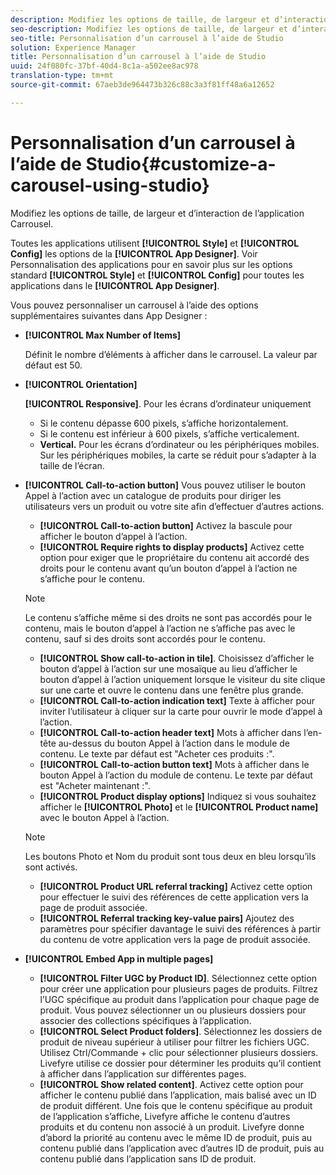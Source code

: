 ```yaml
---
description: Modifiez les options de taille, de largeur et d’interaction de l’application Carrousel.
seo-description: Modifiez les options de taille, de largeur et d’interaction de l’application Carrousel.
seo-title: Personnalisation d’un carrousel à l’aide de Studio
solution: Experience Manager
title: Personnalisation d’un carrousel à l’aide de Studio
uuid: 24f080fc-37bf-40d4-8c1a-a502ee8ac978
translation-type: tm+mt
source-git-commit: 67aeb3de964473b326c88c3a3f81ff48a6a12652

---
```



# Personnalisation d’un carrousel à l’aide de Studio{#customize-a-carousel-using-studio}

Modifiez les options de taille, de largeur et d’interaction de l’application Carrousel.

Toutes les applications utilisent **[!UICONTROL Style]** et **[!UICONTROL Config]** les options de la **[!UICONTROL App Designer]**. Voir Personnalisation des applications pour en savoir plus sur les options standard **[!UICONTROL Style]** et **[!UICONTROL Config]** pour toutes les applications dans le **[!UICONTROL App Designer]**.

Vous pouvez personnaliser un carrousel à l’aide des options supplémentaires suivantes dans App Designer :

* **[!UICONTROL Max Number of Items]**

   Définit le nombre d’éléments à afficher dans le carrousel. La valeur par défaut est 50.

* **[!UICONTROL Orientation]**

   **[!UICONTROL Responsive]**. Pour les écrans d’ordinateur uniquement

   * Si le contenu dépasse 600 pixels, s’affiche horizontalement.
   * Si le contenu est inférieur à 600 pixels, s’affiche verticalement.
   * **Vertical.** Pour les écrans d’ordinateur ou les périphériques mobiles. Sur les périphériques mobiles, la carte se réduit pour s’adapter à la taille de l’écran.

* **[!UICONTROL Call-to-action button]** Vous pouvez utiliser le bouton Appel à l’action avec un catalogue de produits pour diriger les utilisateurs vers un produit ou votre site afin d’effectuer d’autres actions.

   * **[!UICONTROL Call-to-action button]** Activez la bascule pour afficher le bouton d’appel à l’action.
   * **[!UICONTROL Require rights to display products]** Activez cette option pour exiger que le propriétaire du contenu ait accordé des droits pour le contenu avant qu’un bouton d’appel à l’action ne s’affiche pour le contenu.
   >[!NOTE]
   >
   >Le contenu s’affiche même si des droits ne sont pas accordés pour le contenu, mais le bouton d’appel à l’action ne s’affiche pas avec le contenu, sauf si des droits sont accordés pour le contenu.

   * **[!UICONTROL Show call-to-action in tile]**. Choisissez d’afficher le bouton d’appel à l’action sur une mosaïque au lieu d’afficher le bouton d’appel à l’action uniquement lorsque le visiteur du site clique sur une carte et ouvre le contenu dans une fenêtre plus grande.
   * **[!UICONTROL Call-to-action indication text]** Texte à afficher pour inviter l’utilisateur à cliquer sur la carte pour ouvrir le mode d’appel à l’action.
   * **[!UICONTROL Call-to-action header text]** Mots à afficher dans l’en-tête au-dessus du bouton Appel à l’action dans le module de contenu. Le texte par défaut est "Acheter ces produits :".
   * **[!UICONTROL Call-to-action button text]** Mots à afficher dans le bouton Appel à l’action du module de contenu. Le texte par défaut est "Acheter maintenant :".
   * **[!UICONTROL Product display options]** Indiquez si vous souhaitez afficher le **[!UICONTROL Photo]** et le **[!UICONTROL Product name]** avec le bouton Appel à l’action.
   >[!NOTE]
   >
   >Les boutons Photo et Nom du produit sont tous deux en bleu lorsqu’ils sont activés.

   * **[!UICONTROL Product URL referral tracking]** Activez cette option pour effectuer le suivi des références de cette application vers la page de produit associée.
   * **[!UICONTROL Referral tracking key-value pairs]** Ajoutez des paramètres pour spécifier davantage le suivi des références à partir du contenu de votre application vers la page de produit associée.



* **[!UICONTROL Embed App in multiple pages]**

   * **[!UICONTROL Filter UGC by Product ID]**. Sélectionnez cette option pour créer une application pour plusieurs pages de produits. Filtrez l’UGC spécifique au produit dans l’application pour chaque page de produit. Vous pouvez sélectionner un ou plusieurs dossiers pour associer des collections spécifiques à l’application.
   * **[!UICONTROL Select Product folders]**. Sélectionnez les dossiers de produit de niveau supérieur à utiliser pour filtrer les fichiers UGC. Utilisez Ctrl/Commande + clic pour sélectionner plusieurs dossiers. Livefyre utilise ce dossier pour déterminer les produits qu’il contient à afficher dans l’application sur différentes pages.
   * **[!UICONTROL Show related content]**. Activez cette option pour afficher le contenu publié dans l’application, mais balisé avec un ID de produit différent. Une fois que le contenu spécifique au produit de l’application s’affiche, Livefyre affiche le contenu d’autres produits et du contenu non associé à un produit. Livefyre donne d’abord la priorité au contenu avec le même ID de produit, puis au contenu publié dans l’application avec d’autres ID de produit, puis au contenu publié dans l’application sans ID de produit.
